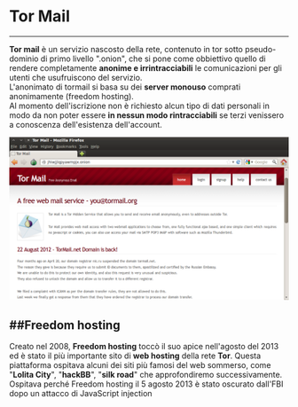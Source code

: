# Tor Mail
---
**Tor mail** è un servizio nascosto della rete, contenuto in tor sotto pseudo-dominio di primo livello ".onion", che si pone come obbiettivo quello di rendere completamente **anonime e irrintracciabili** le comunicazioni per gli utenti che usufruiscono del servizio. <br/>
L'anonimato di tormail si basa su dei **server monouso** comprati anonimamente (freedom hosting). <br/>
Al momento dell'iscrizione non è richiesto alcun tipo di dati personali in modo da non poter essere **in nessun modo rintracciabili** se terzi venissero a conoscenza dell'esistenza dell'account.<br/>

![](Tor_Mail_screenshot.png)
<br/>

##Freedom hosting
---
Creato nel 2008, **Freedom hosting** toccò il suo apice nell'agosto del 2013 ed è stato il più importante sito di **web hosting** della rete **Tor**. Questa piattaforma ospitava alcuni dei siti più famosi del web sommerso, come "**Lolita City**", "**hackBB**", "**silk road**" che approfondiremo successivamente. Ospitava perché Freedom hosting il 5 agosto 2013 è stato oscurato dall'FBI dopo un attacco di JavaScript injection 